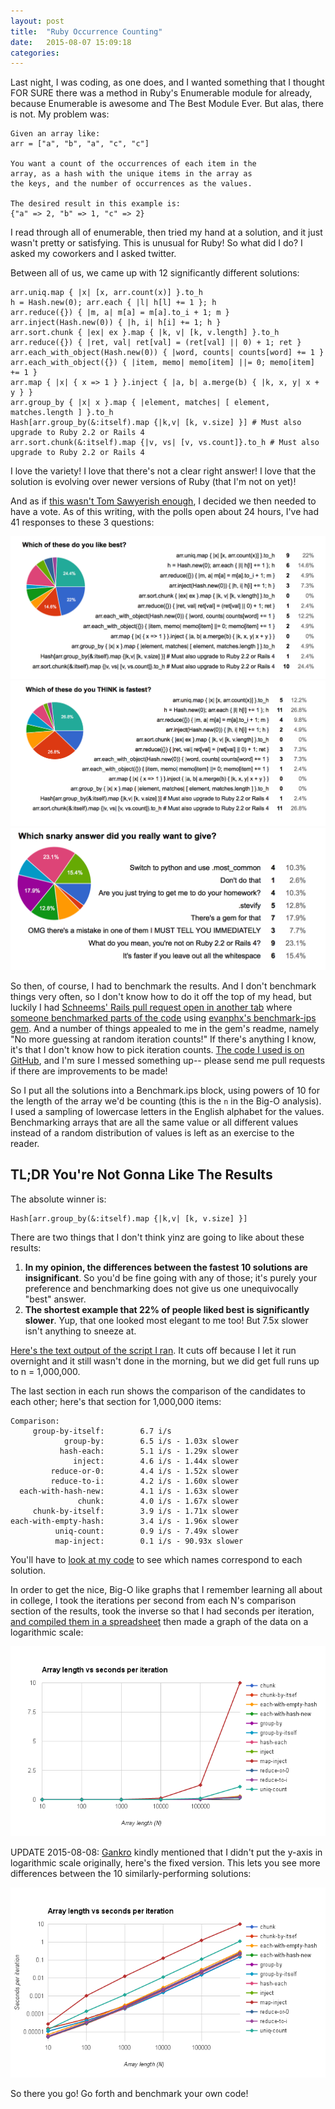 ```yaml
---
layout: post
title:  "Ruby Occurrence Counting"
date:   2015-08-07 15:09:18
categories:
---
```


Last night, I was coding, as one does, and I wanted something that I thought FOR SURE there was a method in Ruby's Enumerable module for already, because Enumerable is awesome and The Best Module Ever. But alas, there is not. My problem was:

```
Given an array like:
arr = ["a", "b", "a", "c", "c"]

You want a count of the occurrences of each item in the
array, as a hash with the unique items in the array as
the keys, and the number of occurrences as the values.

The desired result in this example is:
{"a" => 2, "b" => 1, "c" => 2}
```

I read through all of enumerable, then tried my hand at a solution, and it just wasn't pretty or satisfying. This is unusual for Ruby! So what did I do? I asked my coworkers and I asked twitter.

Between all of us, we came up with 12 significantly different solutions:

```
arr.uniq.map { |x| [x, arr.count(x)] }.to_h
h = Hash.new(0); arr.each { |l| h[l] += 1 }; h
arr.reduce({}) { |m, a| m[a] = m[a].to_i + 1; m }
arr.inject(Hash.new(0)) { |h, i| h[i] += 1; h }
arr.sort.chunk { |ex| ex }.map { |k, v| [k, v.length] }.to_h
arr.reduce({}) { |ret, val| ret[val] = (ret[val] || 0) + 1; ret }
arr.each_with_object(Hash.new(0)) { |word, counts| counts[word] += 1 }
arr.each_with_object({}) { |item, memo| memo[item] ||= 0; memo[item] += 1 }
arr.map { |x| { x => 1 } }.inject { |a, b| a.merge(b) { |k, x, y| x + y } }
arr.group_by { |x| x }.map { |element, matches| [ element, matches.length ] }.to_h
Hash[arr.group_by(&:itself).map {|k,v| [k, v.size] }] # Must also upgrade to Ruby 2.2 or Rails 4
arr.sort.chunk(&:itself).map {|v, vs| [v, vs.count]}.to_h # Must also upgrade to Ruby 2.2 or Rails 4
```

I love the variety! I love that there's not a clear right answer! I love that the solution is evolving over newer versions of Ruby (that I'm not on yet)!

And as if [this wasn't Tom Sawyerish enough](https://twitter.com/BillLaboon/status/629462532734996480), I decided we then needed to have a vote. As of this writing, with the polls open about 24 hours, I've had 41 responses to these 3 questions:

<img src="./assets/img/like.png" alt="Results of which do you like best, winners are arr.sort.chunk(&:itself).map {|v, vs| [v, vs.count]}.to_h with 10 votes (24.4%) then arr.uniq.map { |x| [x, arr.count(x)] }.to_h with 9 votes (22%)" />

<img src="./assets/img/fastest.png" alt="Results of which do you think is fastest, winners are h = Hash.new(0); arr.each { |l| h[l] += 1 }; h and arr.sort.chunk(&:itself).map {|v, vs| [v, vs.count]}.to_h, both with 11 votes (26.8%)" />

<img src="./assets/img/snark.png" alt="Results of which snarky answer did you really want to give, winner was What do you mean, you're not on Ruby 2.2 or Rails 4?	with 9 votes (23.1%)" />

So then, of course, I had to benchmark the results. And I don't benchmark things very often, so I don't know how to do it off the top of my head, but luckily I had [Schneems' Rails pull request open in another tab](https://github.com/rails/rails/pull/21057) where [someone benchmarked parts of the code](https://github.com/rails/rails/pull/21057/files#r35902468) using [evanphx's benchmark-ips gem](https://github.com/evanphx/benchmark-ips). And a number of things appealed to me in the gem's readme, namely "No more guessing at random iteration counts!" If there's anything I know, it's that I don't know how to pick iteration counts. [The code I used is on GitHub](https://github.com/carols10cents/occurrence-counting/blob/master/bench.rb), and I'm sure I messed something up-- please send me pull requests if there are improvements to be made!

So I put all the solutions into a Benchmark.ips block, using powers of 10 for the length of the array we'd be counting (this is the `n` in the Big-O analysis). I used a sampling of lowercase letters in the English alphabet for the values. Benchmarking arrays that are all the same value or all different values instead of a random distribution of values is left as an exercise to the reader.

## TL;DR You're Not Gonna Like The Results

The absolute winner is:

```
Hash[arr.group_by(&:itself).map {|k,v| [k, v.size] }]
```

There are two things that I don't think yinz are going to like about these results:

1. **In my opinion, the differences between the fastest 10 solutions are insignificant**. So you'd be fine going with any of those; it's purely your preference and benchmarking does not give us one unequivocally "best" answer.
2. **The shortest example that 22% of people liked best is significantly slower**. Yup, that one looked most elegant to me too! But 7.5x slower isn't anything to sneeze at.

[Here's the text output of the script I ran](https://github.com/carols10cents/occurrence-counting/blob/master/results.txt). It cuts off because I let it run overnight and it still wasn't done in the morning, but we did get full runs up to n = 1,000,000.

The last section in each run shows the comparison of the candidates to each other; here's that section for 1,000,000 items:

```
Comparison:
     group-by-itself:        6.7 i/s
            group-by:        6.5 i/s - 1.03x slower
           hash-each:        5.1 i/s - 1.29x slower
              inject:        4.6 i/s - 1.44x slower
         reduce-or-0:        4.4 i/s - 1.52x slower
         reduce-to-i:        4.2 i/s - 1.60x slower
  each-with-hash-new:        4.1 i/s - 1.63x slower
               chunk:        4.0 i/s - 1.67x slower
     chunk-by-itself:        3.9 i/s - 1.71x slower
each-with-empty-hash:        3.4 i/s - 1.96x slower
          uniq-count:        0.9 i/s - 7.49x slower
          map-inject:        0.1 i/s - 90.93x slower
```

You'll have to [look at my code](https://github.com/carols10cents/occurrence-counting/blob/master/bench.rb#L7-L18) to see which names correspond to each solution.

In order to get the nice, Big-O like graphs that I remember learning all about in college, I took the iterations per second from each N's comparison section of the results, took the inverse so that I had seconds per iteration, [and compiled them in a spreadsheet](https://docs.google.com/spreadsheets/d/10n6E5N0mD_DauGer9yFwIskzgdP4NhomdtDSj6EpsCI/edit?usp=sharing) then made a graph of the data on a logarithmic scale:

<img src="./assets/img/big-o-graph.png" alt='Big-O graph showing that most of the solutions are the same, the uniq-count solution is significantly slower, and the map-inject solution is exponential' />

UPDATE 2015-08-08: [Gankro](https://twitter.com/Gankro) kindly mentioned that I didn't put the y-axis in logarithmic scale originally, here's the fixed version. This lets you see more differences between the 10 similarly-performing solutions:

<img src="./assets/img/big-o-graph-both-log.png" alt='The same data as the previous graph but with the y-axis using a logarithmic scale. There is now some visual difference between some of the 10 fastest solutions.' />

So there you go! Go forth and benchmark your own code!

